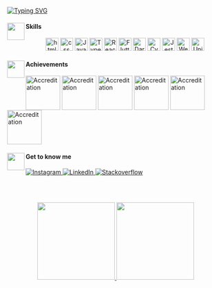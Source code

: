 
[![Typing SVG](https://readme-typing-svg.demolab.com?font=Fira+Code&pause=1000&color=BDBBBB&repeat=false&random=false&width=435&lines=Hi+there!+Welcome+to+my+profile)](https://git.io/typing-svg)

<section align="left">
  <img align='left' src='https://static.wikia.nocookie.net/omori/images/6/66/Mewo_Sleep_%28White_Space%29.gif/revision/latest?cb=20220208120101&format=original' width='40'>
  <h4>Skills</h4>
</section>

<div align="center">
  <img alt="html" height="30" src="https://img.shields.io/badge/HTML-239120?style=for-the-badge&logo=html5&logoColor=white&color=black">
  <img alt="css" height="30" src="https://img.shields.io/badge/CSS-239120?&style=for-the-badge&logo=css3&logoColor=white&color=black">
  <img  alt="JavaScript" height="30" src="https://img.shields.io/badge/JavaScript-F7DF1E?style=for-the-badge&logo=javascript&logoColor=white&color=black">
  <img alt="TypeScript" height="30" src="https://img.shields.io/badge/TypeScript-007ACC?style=for-the-badge&logo=typescript&logoColor=white&color=black">
  <img alt="React" height="30" src="https://img.shields.io/badge/React-20232A?style=for-the-badge&logo=react&logoColor=white&color=black">
  <img  alt="Flutter" height="30" src="https://img.shields.io/badge/Flutter-02569B?style=for-the-badge&logo=flutter&logoColor=white&color=black">
  <img  alt="Dart" height="30" src="https://img.shields.io/badge/Dart-0175C2?style=for-the-badge&logo=dart&logoColor=white&color=black">
  <img  alt="Cypress" height="30" src="https://img.shields.io/badge/-cypress-%23E5E5E5?style=for-the-badge&logo=cypress&logoColor=white&color=black">
  <img alt="Jest" height="30" src="https://img.shields.io/badge/Jest-C21325?style=for-the-badge&logo=jest&logoColor=white&color=black">
  <img alt="Webpack" height="30" src="https://img.shields.io/badge/webpack-%238DD6F9.svg?style=for-the-badge&logo=webpack&logoColor=white&color=black">
  <img alt="Unity" height="30" src="https://img.shields.io/badge/unity-%23000000.svg?style=for-the-badge&logo=unity&logoColor=white&color=black">
</div>

<section align="left">
  <img align='left' src='https://static.wikia.nocookie.net/omori/images/6/61/WS_Lightbulb_Sprite_1.gif/revision/latest?cb=20220726000602&format=original' width='40'>
  <h4>Achievements </h4>
  <section align="left">
    <img align="center" alt="Accreditation" height="80px" src="https://images.credly.com/size/340x340/images/99f74b86-46d7-429d-9d43-2ed446b35af9/blob">
    <img align="center" alt="Accreditation" height="80px" src="https://images.credly.com/images/a7bea4b9-3704-4905-8681-aeaf64efd2f1/blob">
    <img align="center" alt="Accreditation" height="80px" src="https://images.credly.com/images/9dc6345e-db80-44de-bb44-0c78775e53fa/image.png">
    <img align="center" alt="Accreditation" height="80px" src="https://images.credly.com/images/a253b994-caa6-4dd1-bf0e-434dd012b1f6/image.png">
    <img align="center" alt="Accreditation" height="80px" src="https://images.credly.com/images/87df3ac8-1afb-4bdc-80ee-bef9f8cb65d6/image.png">
    <img align="center" alt="Accreditation" height="80px" src="https://images.credly.com/size/220x220/images/00634f82-b07f-4bbd-a6bb-53de397fc3a6/image.png">
  </section>
</section>

</section>

<section align="left">
  <img align='left' src='https://static.wikia.nocookie.net/omori/images/c/c3/Omori_%28Keyboard%29.gif/revision/latest?cb=20220308093824&format=original' width='40'>
  <h4>Get to know me</h4>
      <a href="https://www.instagram.com/jamiledsousa" target="_blank">
    <img src="https://img.shields.io/badge/instagram-%23E4405F.svg?&style=for-the-badge&logo=instagram&logoColor=white&color=1a1919" alt="Instagram"/>
    </a>
    <a href="https://www.linkedin.com/in/jamsousa" target="_blank">
    <img src="https://img.shields.io/badge/linkedin-%230077B5.svg?&style=for-the-badge&logo=linkedin&logoColor=white&color=1a1919" alt="LinkedIn"/>
    </a>
      <a href="https://stackoverflow.com/users/21220217/jamile-de-sousa" target="_blank">
    <img src="https://img.shields.io/badge/Stack_Overflow-FE7A16?style=for-the-badge&logo=stack-overflow&logoColor=white&color=1a1919" alt="Stackoverflow"/>
    </a>
</section>

<br><br>


<div align="center">
  <a href="https://github.com/0502j">
  <img height="180em" src="https://github-readme-stats.vercel.app/api?username=jamisousa&show_icons=false&theme=dark"/>
  <img height="180em" src="https://github-readme-stats.vercel.app/api/top-langs/?username=jamisousa&layout=compact&langs_count=6&theme=dark"/>
</div>
                                                                                                                                                                                                                                                                                              
<br>
